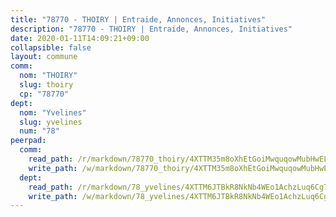 ```yaml
---
title: "78770 - THOIRY | Entraide, Annonces, Initiatives"
description: "78770 - THOIRY | Entraide, Annonces, Initiatives"
date: 2020-01-11T14:09:21+09:00
collapsible: false
layout: commune
comm:
  nom: "THOIRY"
  slug: thoiry
  cp: "78770"
dept:
  nom: "Yvelines"
  slug: yvelines
  num: "78"
peerpad:
  comm:
    read_path: /r/markdown/78770_thoiry/4XTTM35m8oXhEtGoiMwquqowMubHwELWN1h5WUpYLMNND1ifC
    write_path: /w/markdown/78770_thoiry/4XTTM35m8oXhEtGoiMwquqowMubHwELWN1h5WUpYLMNND1ifC-K3TgUFbjD3r72wmnxHoRQCYTAqW5gb2bJCjCo6L4L3iBgZLKxWJiz5yTz8kjxVzsAHvZgwHKKpQxeeEMeQ74TLqAsdZgMA1pRK4NjqxHk8fHDNM98iwTVhe5bdmJq8dSNGuU5vqg
  dept:
    read_path: /r/markdown/78_yvelines/4XTTM6JTBkR8NkNb4WEo1AchzLuq6Cg73ydg7w9pErcQZA13p
    write_path: /w/markdown/78_yvelines/4XTTM6JTBkR8NkNb4WEo1AchzLuq6Cg73ydg7w9pErcQZA13p-K3TgUBFRQCPZwoWqJkunXeSjdgbtU3xzUSsui8DBc3rCTw6mbo4gNvfQRdE99JD3AnVW7fzseq687LKfGWCfAPajih5ByiZ3SpFz1r449oWaDnM5BHKZTbYtf6pEhRvzWbcazhrS
---
```


